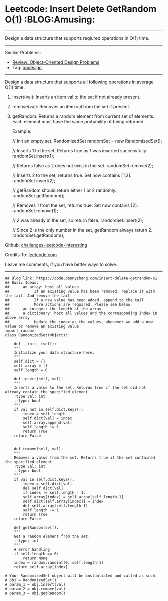 
# Leetcode: Insert Delete GetRandom O(1)     :BLOG:Amusing:

---

Design a data structure that supports reqiured operations in O(1) time.  

---

Similar Problems:  

-   [Review: Object-Oriented Design Problems](https://code.dennyzhang.com/review-oodesign)
-   Tag: [oodesign](https://code.dennyzhang.com/tag/oodesign)

---

Design a data structure that supports all following operations in average O(1) time.  

1.  insert(val): Inserts an item val to the set if not already present.
2.  remove(val): Removes an item val from the set if present.
3.  getRandom: Returns a random element from current set of elements. Each element must have the same probability of being returned.

    Example:
    
    // Init an empty set.
    RandomizedSet randomSet = new RandomizedSet();
    
    // Inserts 1 to the set. Returns true as 1 was inserted successfully.
    randomSet.insert(1);
    
    // Returns false as 2 does not exist in the set.
    randomSet.remove(2);
    
    // Inserts 2 to the set, returns true. Set now contains [1,2].
    randomSet.insert(2);
    
    // getRandom should return either 1 or 2 randomly.
    randomSet.getRandom();
    
    // Removes 1 from the set, returns true. Set now contains [2].
    randomSet.remove(1);
    
    // 2 was already in the set, so return false.
    randomSet.insert(2);
    
    // Since 2 is the only number in the set, getRandom always return 2.
    randomSet.getRandom();

Github: [challenges-leetcode-interesting](https://github.com/DennyZhang/challenges-leetcode-interesting/tree/master/problems/insert-delete-getrandom-o1)  

Credits To: [leetcode.com](https://leetcode.com/problems/insert-delete-getrandom-o1/description/)  

Leave me comments, if you have better ways to solve.  

---

    ## Blog link: https://code.dennyzhang.com/insert-delete-getrandom-o1
    ## Basic Ideas:
    ##      an array: host all values
    ##           If an existing value has been removed, replace it with the tail. And remove the tail
    ##           If a new value has been added, append to the tail.
    ##           More actions are required. Please see below
    ##      an integer: the length of the array
    ##      a dictionary: host all values and the corresponding index in above array
    ##           Update the index as the values, whenever we add a new value or remove an existing value
    import random
    class RandomizedSet(object):
    
        def __init__(self):
    	"""
    	Initialize your data structure here.
    	"""
    	self.dict = {}
    	self.array = []
    	self.length = 0
    
        def insert(self, val):
    	"""
    	Inserts a value to the set. Returns true if the set did not already contain the specified element.
    	:type val: int
    	:rtype: bool
    	"""
    	if val not in self.dict.keys():
    	    index = self.length
    	    self.dict[val] = index
    	    self.array.append(val)
    	    self.length += 1
    	    return True
    	return False
    
    
        def remove(self, val):
    	"""
    	Removes a value from the set. Returns true if the set contained the specified element.
    	:type val: int
    	:rtype: bool
    	"""
    	if val in self.dict.keys():
    	    index = self.dict[val]
    	    del self.dict[val]
    	    if index != self.length - 1:
    		self.array[index] = self.array[self.length-1]
    		self.dict[self.array[index]] = index
    	    del self.array[self.length-1]
    	    self.length -= 1
    	    return True
    	return False        
    
        def getRandom(self):
    	"""
    	Get a random element from the set.
    	:rtype: int
    	"""
    	# error handling
    	if self.length == 0:
    	    return None
    	index = random.randint(0, self.length-1)
    	return self.array[index]
    
    # Your RandomizedSet object will be instantiated and called as such:
    # obj = RandomizedSet()
    # param_1 = obj.insert(val)
    # param_2 = obj.remove(val)
    # param_3 = obj.getRandom()

